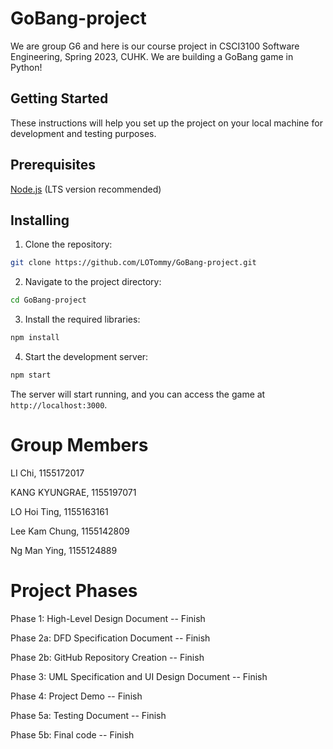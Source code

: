 # GoBang-project
We are group G6 and here is our course project in CSCI3100 Software Engineering, Spring 2023, CUHK.
We are building a GoBang game in Python!

## Getting Started
These instructions will help you set up the project on your local machine for development and testing purposes.
## Prerequisites
[Node.js](https://nodejs.org/en/) (LTS version recommended)
## Installing
1.  Clone the repository:
```bash
git clone https://github.com/LOTommy/GoBang-project.git
```
2.  Navigate to the project directory:
```bash
cd GoBang-project
```
3.  Install the required libraries:
```bash
npm install
```
4.  Start the development server:
```bash
npm start
```
The server will start running, and you can access the game at `http://localhost:3000`.

# Group Members

LI Chi, 1155172017

KANG KYUNGRAE, 1155197071

LO Hoi Ting, 1155163161

Lee Kam Chung, 1155142809

Ng Man Ying, 1155124889

# Project Phases
Phase 1: High-Level Design Document --  Finish

Phase 2a: DFD Specification Document -- Finish

Phase 2b: GitHub Repository Creation -- Finish

Phase 3: UML Specification and UI Design Document -- Finish

Phase 4: Project Demo -- Finish

Phase 5a: Testing Document -- Finish

Phase 5b: Final code -- Finish
